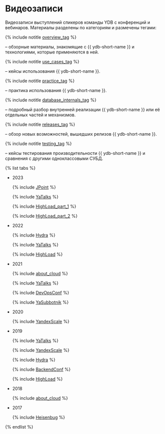# Видеозаписи

Видеозаписи выступлений спикеров команды YDB с конференций и вебинаров. Материалы разделены по категориям и размечены тегами:

<div class = "tags_list" >

{% include notitle [overview_tag](./_includes/tags.md#overview) %} 

<p> – обзорные материалы, знакомящие с {{ ydb-short-name }} и технологиями, которые применяются в ней.</p>

{% include notitle [use_cases_tag](./_includes/tags.md#use_cases) %} 

<p> – кейсы использования {{ ydb-short-name }}.</p>

{% include notitle [practice_tag](./_includes/tags.md#practice) %} 

<p> – практика использования {{ ydb-short-name }}.</p>

{% include notitle [database_internals_tag](./_includes/tags.md#database_internals) %} 

<p> – подробный разбор внутренней реализации {{ ydb-short-name }} или её отдельных частей и механизмов.</p>

{% include notitle [releases_tag](./_includes/tags.md#releases) %} 

<p> – обзор новых возможностей, вышедших релизов {{ ydb-short-name }}.</p>

{% include notitle [testing_tag](./_includes/tags.md#testing) %} 

<p> – кейсы тестирования производительности {{ ydb-short-name }} и сравнения с другими одноклассовыми СУБД.</p>

</div>


{% list tabs %}

  - 2023

    {% include [JPoint](./_includes/conferences/2023/JPoint.md) %}

    {% include [YaTalks](./_includes/conferences/2023/YaTalks.md) %}

    {% include [HighLoad_part_1](./_includes/conferences/2023/HighLoad_part_1.md) %}

    {% include [HighLoad_part_2](./_includes/conferences/2023/HighLoad_part_2.md) %}


  - 2022  

    {% include [Hydra](./_includes/conferences/2022/Hydra.md) %}

    {% include [YaTalks](./_includes/conferences/2022/YaTalks.md) %}

    {% include [HighLoad](./_includes/conferences/2022/HighLoad.md) %}


  - 2021  

    {% include [about_cloud](./_includes/conferences/2021/about_cloud.md) %}

    {% include [YaTalks](./_includes/conferences/2021/YaTalks.md) %}

    {% include [DevOpsConf](./_includes/conferences/2021/DevOpsConf.md) %}

    {% include [YaSubbotnik](./_includes/conferences/2021/YaSubbotnik.md) %}


  - 2020   

    {% include [YandexScale](./_includes/conferences/2020/YandexScale.md) %}


  - 2019   

    {% include [YaTalks](./_includes/conferences/2019/YaTalks.md) %}

    {% include [YandexScale](./_includes/conferences/2019/YandexScale.md) %}

    {% include [Hydra](./_includes/conferences/2019/Hydra.md) %}

    {% include [BackendConf](./_includes/conferences/2019/BackendConf.md) %}

    {% include [HighLoad](./_includes/conferences/2019/HighLoad.md) %}


  - 2018 

    {% include [about_cloud](./_includes/conferences/2018/about_cloud.md) %}


  - 2017 

    {% include [Heisenbug](./_includes/conferences/2017/Heisenbug.md) %}  


{% endlist %}